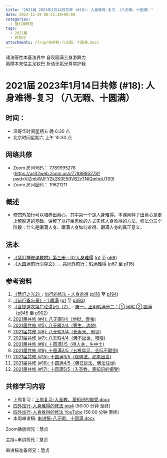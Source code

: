 ```yaml
---
title: "2021届 2023年1月14日共修 (#18): 人身难得-复习 （八无暇、十圆满）"
date: 2022-12-28 00:11:18+00:00
categories:
  - 慧灯禅修班
tags:
  - 2021届
  - 四加行
attachments: /f/up/串讲稿-八无暇、十圆满.docx
---
```

<!--StartFragment-->

诸法等性本基法界中 自现圆满三身游舞力\
离障本来怙主龙钦巴 祈请无垢光尊常护我

# 2021届 2023年1月14日共修 (#18): 人身难得-复习 （八无暇、十圆满）

<!--EndFragment-->

## 时间：

* 温哥华时间星期五 晚 6:30 点
* 北京时间星期六 上午 10:30 点

## 网络共修

* Zoom 房间号码： 7789995278 (<https://us02web.zoom.us/j/7789995278?pwd=VjZmbWJFY2k2K0E5RVB2cTNIQmhqUT09>)
* Zoom 房间密码： 19621211

## 概述

* 修四外加行可以培养出离心，其中第一个是人身难得。本课阐释了出离心是走上解脱道的基础，讲解了以打坐思维的方式实修人身难得的方法，修法分三个阶段：什么是暇满人身、暇满人身如何难得、暇满人身的真正意义。

## 法本

* [《](https://huidengchanxiu.net/refs/qxgs/qxgs-03xm)[慧灯禅修课教材](https://huidengchanxiu.net/books/b3/3-02)[》](https://huidengchanxiu.net/books/dymqx/#%E4%B8%80%E6%9A%87%E6%BB%A1%E9%9A%BE%E5%BE%97)[第三册 – 02人身难得](https://huidengchanxiu.net/books/b3/3-02) ([p1](https://huidengchanxiu.net/books/b3/3-02/#p1) 至 [p69](https://huidengchanxiu.net/books/b3/3-02/#p69))[](https://huidengchanxiu.net/refs/qxgs/qxgs-03xm)
* [《](https://huidengchanxiu.net/refs/qxgs/qxgs-03xm)[大圆满前行引导文》 -  共同外前行：暇满难得](https://huidengchanxiu.net/books/dymqx/#%E4%B8%80%E6%9A%87%E6%BB%A1%E9%9A%BE%E5%BE%97) ([p67](https://huidengchanxiu.net/books/dymqx/#p67) 至 [p116](https://huidengchanxiu.net/books/dymqx/#p116))

## 参考资料

1. [《慧灯之光2》](https://huidengchanxiu.net/refs/hdzg/02): [加行的修法 - 人身难得](https://huidengchanxiu.net/refs/hdzg/02#%E5%8A%A0%E8%A1%8C%E7%9A%84%E4%BF%AE%E6%B3%95------%E4%BA%BA%E8%BA%AB%E9%9A%BE%E5%BE%97) ([p116](https://huidengchanxiu.net/refs/hdzg/02/#p116) 至 [p194](https://huidengchanxiu.net/refs/hdzg/02/#p194))
2. [《前行备忘录》- 1 暇满](https://huidengchanxiu.net/refs/qxbwl/qxxl4-01xm) ([p1](https://huidengchanxiu.net/refs/qxbwl/qxxl4-01xm/#p1) 至 [p393](https://huidengchanxiu.net/refs/qxbwl/qxxl4-01xm/#p393))
3. [《菩提道次第广论讲记》（2）](https://huidengchanxiu.net/refs/ptdcdgl/2) - [庚一、正明暇满分二：① 闲暇 ② 圆满](https://huidengchanxiu.net/refs/ptdcdgl/2#%E5%BA%9A%E4%B8%80%E6%AD%A3%E6%98%8E%E6%9A%87%E6%BB%A1%E5%88%86%E4%BA%8C-%E9%97%B2%E6%9A%87--%E5%9C%86%E6%BB%A1)（[p845](https://huidengchanxiu.net/refs/ptdcdgl/2/#p845) 至 [p902](https://huidengchanxiu.net/refs/ptdcdgl/2/#p902)）
4. [2021届共修 (#4): 八无暇1/4（地狱，饿鬼)](https://www.huidengvan.com/posts/2022-09-24-2021%E5%B1%8A-2022%E5%B9%B410%E6%9C%881%E6%97%A5%E5%85%B1%E4%BF%AE-4-%E5%85%AB%E6%97%A0%E6%9A%871-4%E5%9C%B0%E7%8B%B1%E9%A5%BF%E9%AC%BC/)
5. [2021届共修 (#5): 八无暇2/4（旁生，边地)](https://www.huidengvan.com/posts/2022-09-29-2021%E5%B1%8A-2022%E5%B9%B410%E6%9C%888%E6%97%A5%E5%85%B1%E4%BF%AE-5-%E5%85%AB%E6%97%A0%E6%9A%872-4%E6%97%81%E7%94%9F%E8%BE%B9%E5%9C%B0/)
6. [2021届共修 (#6): 八无暇3/4（长寿天、邪见)](https://www.huidengvan.com/posts/2022-10-10-2021%E5%B1%8A-2022%E5%B9%B410%E6%9C%8815%E6%97%A5%E5%85%B1%E4%BF%AE-6-%E5%85%AB%E6%97%A0%E6%9A%873-4%E9%95%BF%E5%AF%BF%E5%A4%A9%E9%82%AA%E8%A7%81-1/)
7. [2021届共修 (#7): 八无暇4/4（佛不出世、喑哑)](https://www.huidengvan.com/posts/2022-10-15-2021%E5%B1%8A-2022%E5%B9%B411%E6%9C%885%E6%97%A5%E5%85%B1%E4%BF%AE-7-%E5%85%AB%E6%97%A0%E6%9A%874-4%E4%BD%9B%E4%B8%8D%E5%87%BA%E4%B8%96%E5%96%91%E5%93%91/)
8. [2021届共修 (#8): 十圆满1/5（得人身，生中土)](https://www.huidengvan.com/posts/2022-10-21-2021%E5%B1%8A-2022%E5%B9%B410%E6%9C%8829%E6%97%A5%E5%85%B1%E4%BF%AE-8-%E5%8D%81%E5%9C%86%E6%BB%A11-5%E5%BE%97%E4%BA%BA%E8%BA%AB%E7%94%9F%E4%B8%AD%E5%9C%9F/)
9. [2021届共修 (#9): 十圆满2/5（五根具足、业际不颠倒)](https://www.huidengvan.com/posts/2022-10-31-2021%E5%B1%8A-2022%E5%B9%B411%E6%9C%885%E6%97%A5%E5%85%B1%E4%BF%AE-9-%E5%8D%81%E5%9C%86%E6%BB%A12-5%E4%BA%94%E6%A0%B9%E5%85%B7%E8%B6%B3%E4%B8%9A%E9%99%85%E4%B8%8D%E9%A2%A0%E5%80%92/)
10. [2021届共修 (#15): 十圆满3/5（信佛法、如来出世)](https://www.huidengvan.com/posts/2022-12-14-2021%E5%B1%8A-2022%E5%B9%B412%E6%9C%8817%E6%97%A5%E5%85%B1%E4%BF%AE-15-%E5%8D%81%E5%9C%86%E6%BB%A13-5%E4%BF%A1%E4%BD%9B%E6%B3%95%E5%A6%82%E6%9D%A5%E5%87%BA%E4%B8%96/)
11. [2021届共修 (#16): 十圆满4/5（佛已说法、佛法住世)](https://www.huidengvan.com/posts/2022-12-20-2021%E5%B1%8A-2022%E5%B9%B412%E6%9C%8824%E6%97%A5%E5%85%B1%E4%BF%AE-16-%E5%8D%81%E5%9C%86%E6%BB%A14-5%E4%BD%9B%E5%B7%B2%E8%AF%B4%E6%B3%95%E4%BD%9B%E6%B3%95%E4%BD%8F%E4%B8%96/)
12. [2021届共修 (#17): 十圆满5/5（入圣教、善知识的摄受)](https://www.huidengvan.com/posts/2022-12-27-2021%E5%B1%8A-2022%E5%B9%B412%E6%9C%8831%E6%97%A5%E5%85%B1%E4%BF%AE-17-%E5%8D%81%E5%9C%86%E6%BB%A15-5%E5%85%A5%E5%9C%A3%E6%95%99%E5%96%84%E7%9F%A5%E8%AF%86%E7%9A%84%E6%91%84%E5%8F%97/)

## **共修学习内容**

* 上周复习：[](https://www.huidengvan.com/f/up/%E4%B8%B2%E8%AE%B2%E7%A8%BF-%E5%8D%81%E5%9C%86%E6%BB%A1%E4%B9%8B%E8%87%AA%E5%85%A5%E5%9C%A3%E6%95%99-%EF%BC%8C%E5%96%84%E7%9F%A5%E8%AF%86%E6%91%84%E5%8F%97.pdf)[上周复习-入圣教、善知识的摄受.docx](/f/up/上周复习-入圣教、善知识的摄受.docx)
* [四外加行-人身难得的修法 mp4](https://fohuifayu.com/index.php/huideng-jiangtang/fofa-jianxiu/chuli-xin/460-l11032) (56:00 分钟 至终)
* [四外加行-人身难得的修法 YouTube](https://www.youtube.com/watch?v=nqJ98np1ITQ&t=9s) (56:00 分钟 至终)
* 本周串讲稿: [](https://www.huidengvan.com/f/up/%E5%8D%81%E5%9C%86%E6%BB%A1%E4%B9%8B%E5%BE%97%E4%BA%BA%E8%BA%AB%E4%B8%8E%E7%94%9F%E4%B8%AD%E5%9C%9F%E4%B8%B2%E8%AE%B2%E7%A8%BF.pdf)[](https://www.huidengvan.com/f/up/%E4%B8%B2%E8%AE%B2%E7%A8%BF-%E5%8D%81%E5%9C%86%E6%BB%A1%E4%B9%8B%E4%BF%A1%E4%BD%9B%E6%B3%95%EF%BC%8C%E4%BD%9B%E9%99%80%E5%87%BA%E4%B8%96.pdf)[串讲稿-八无暇、十圆满.docx](/f/up/串讲稿-八无暇、十圆满.docx)

Zoom播放师兄：慧贞

主持+串讲师兄：慧贞

串讲稿准备师兄：慧贞

<!--EndFragment-->